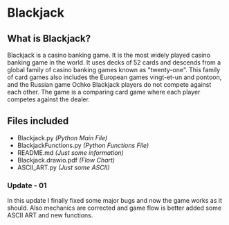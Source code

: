 # Blackjack
## What is Blackjack?

Blackjack is a casino banking game. It is the most widely played casino banking game in the world. It uses decks of 52 cards and descends from a global family of casino banking games known as "twenty-one". This family of card games also includes the European games vingt-et-un and pontoon, and the Russian game Ochko Blackjack players do not compete against each other. The game is a comparing card game where each player competes against the dealer.

## Files included

- Blackjack.py _(Python Main File)_
- BlackjackFunctions.py _(Python Functions File)_
- README.md _(Just some information)_
- Blackjack.drawio.pdf _(Flow Chart)_
- ASCII_ART.py _(Just some ASCII)_

### Update - 01
In this update I finally fixed some major bugs and now the game works as it should. Also mechanics are corrected and game flow is better added some ASCII ART and new functions.
